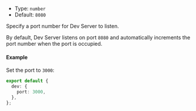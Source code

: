 - Type: `number`
- Default: `8080`

Specify a port number for Dev Server to listen.

By default, Dev Server listens on port `8080` and automatically increments the port number when the port is occupied.

#### Example

Set the port to `3000`:

```ts
export default {
  dev: {
    port: 3000,
  },
};
```
